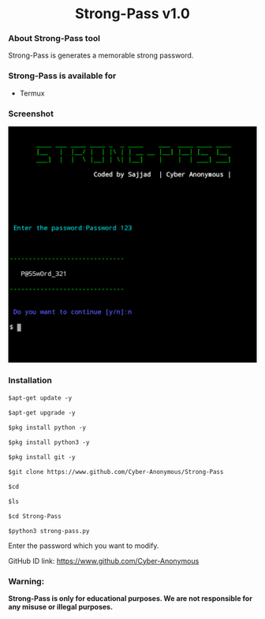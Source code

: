 
<h1 Align="Center"> Strong-Pass v1.0 </h1>

### About Strong-Pass tool
Strong-Pass is generates a memorable strong password.

### Strong-Pass is available for
- Termux

### Screenshot
![](Image.png)

### Installation
```
$apt-get update -y
```
```
$apt-get upgrade -y
```
```
$pkg install python -y
```
```
$pkg install python3 -y
```
```
$pkg install git -y
```
```
$git clone https://www.github.com/Cyber-Anonymous/Strong-Pass
```
```
$cd
```
```
$ls
```
```
$cd Strong-Pass
```
```
$python3 strong-pass.py
```
Enter the password which you want to modify.

GitHub ID link: https://www.github.com/Cyber-Anonymous

### Warning:
**Strong-Pass is only for educational purposes. We are not responsible for any misuse or illegal purposes.**
